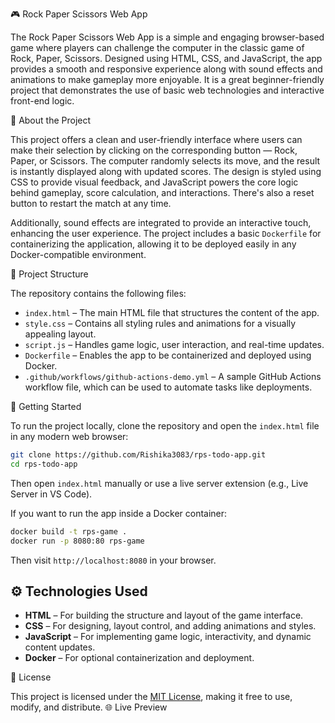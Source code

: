 

🎮 Rock Paper Scissors Web App

The Rock Paper Scissors Web App is a simple and engaging browser-based game where players can challenge the computer in the classic game of Rock, Paper, Scissors. Designed using HTML, CSS, and JavaScript, the app provides a smooth and responsive experience along with sound effects and animations to make gameplay more enjoyable. It is a great beginner-friendly project that demonstrates the use of basic web technologies and interactive front-end logic.

🔧 About the Project

This project offers a clean and user-friendly interface where users can make their selection by clicking on the corresponding button — Rock, Paper, or Scissors. The computer randomly selects its move, and the result is instantly displayed along with updated scores. The design is styled using CSS to provide visual feedback, and JavaScript powers the core logic behind gameplay, score calculation, and interactions. There's also a reset button to restart the match at any time.

Additionally, sound effects are integrated to provide an interactive touch, enhancing the user experience. The project includes a basic `Dockerfile` for containerizing the application, allowing it to be deployed easily in any Docker-compatible environment.

 📁 Project Structure

The repository contains the following files:

* `index.html` – The main HTML file that structures the content of the app.
* `style.css` – Contains all styling rules and animations for a visually appealing layout.
* `script.js` – Handles game logic, user interaction, and real-time updates.
* `Dockerfile` – Enables the app to be containerized and deployed using Docker.
* `.github/workflows/github-actions-demo.yml` – A sample GitHub Actions workflow file, which can be used to automate tasks like deployments.

🚀 Getting Started

To run the project locally, clone the repository and open the `index.html` file in any modern web browser:

```bash
git clone https://github.com/Rishika3083/rps-todo-app.git
cd rps-todo-app
```

Then open `index.html` manually or use a live server extension (e.g., Live Server in VS Code).

If you want to run the app inside a Docker container:

```bash
docker build -t rps-game .
docker run -p 8080:80 rps-game
```

Then visit `http://localhost:8080` in your browser.

## ⚙️ Technologies Used

* **HTML** – For building the structure and layout of the game interface.
* **CSS** – For designing, layout control, and adding animations and styles.
* **JavaScript** – For implementing game logic, interactivity, and dynamic content updates.
* **Docker** – For optional containerization and deployment.

 📜 License

This project is licensed under the [MIT License](LICENSE), making it free to use, modify, and distribute.
🌐 Live Preview





